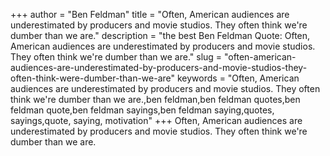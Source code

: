 +++
author = "Ben Feldman"
title = "Often, American audiences are underestimated by producers and movie studios. They often think we're dumber than we are."
description = "the best Ben Feldman Quote: Often, American audiences are underestimated by producers and movie studios. They often think we're dumber than we are."
slug = "often-american-audiences-are-underestimated-by-producers-and-movie-studios-they-often-think-were-dumber-than-we-are"
keywords = "Often, American audiences are underestimated by producers and movie studios. They often think we're dumber than we are.,ben feldman,ben feldman quotes,ben feldman quote,ben feldman sayings,ben feldman saying,quotes, sayings,quote, saying, motivation"
+++
Often, American audiences are underestimated by producers and movie studios. They often think we're dumber than we are.
